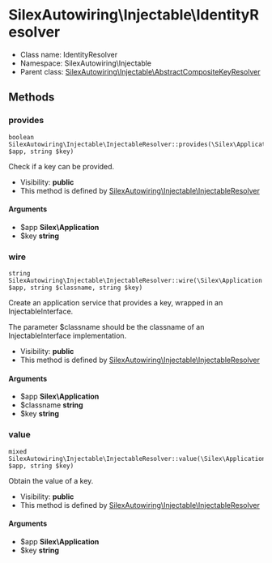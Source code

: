 SilexAutowiring\Injectable\IdentityResolver
===============






* Class name: IdentityResolver
* Namespace: SilexAutowiring\Injectable
* Parent class: [SilexAutowiring\Injectable\AbstractCompositeKeyResolver](SilexAutowiring-Injectable-AbstractCompositeKeyResolver.md)







Methods
-------


### provides

    boolean SilexAutowiring\Injectable\InjectableResolver::provides(\Silex\Application $app, string $key)

Check if a key can be provided.



* Visibility: **public**
* This method is defined by [SilexAutowiring\Injectable\InjectableResolver](SilexAutowiring-Injectable-InjectableResolver.md)


#### Arguments
* $app **Silex\Application**
* $key **string**



### wire

    string SilexAutowiring\Injectable\InjectableResolver::wire(\Silex\Application $app, string $classname, string $key)

Create an application service that provides a key, wrapped in an InjectableInterface.

The parameter $classname should be the classname of an InjectableInterface implementation.

* Visibility: **public**
* This method is defined by [SilexAutowiring\Injectable\InjectableResolver](SilexAutowiring-Injectable-InjectableResolver.md)


#### Arguments
* $app **Silex\Application**
* $classname **string**
* $key **string**



### value

    mixed SilexAutowiring\Injectable\InjectableResolver::value(\Silex\Application $app, string $key)

Obtain the value of a key.



* Visibility: **public**
* This method is defined by [SilexAutowiring\Injectable\InjectableResolver](SilexAutowiring-Injectable-InjectableResolver.md)


#### Arguments
* $app **Silex\Application**
* $key **string**


